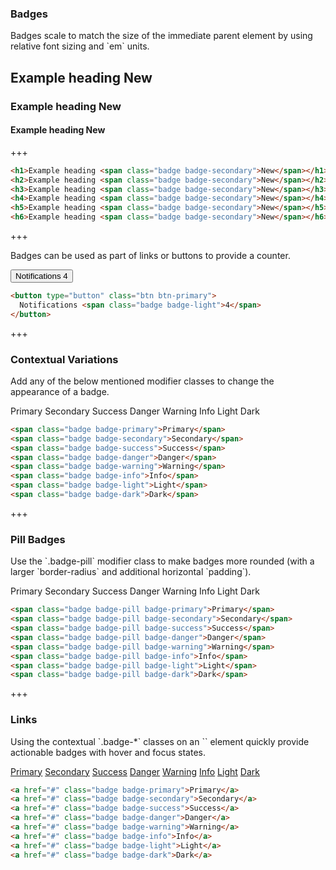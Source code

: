 
### Badges

<p>
  Badges scale to match the size of the immediate parent element by using
  relative font sizing and `em` units.
</p>

<h2>
  Example heading <span class="badge badge-secondary px-3 py-1">New</span>
</h2>
<h3>
  Example heading <span class="badge badge-secondary px-3 py-1">New</span>
</h3>
<h4>
  Example heading <span class="badge badge-secondary px-3 py-1">New</span>
</h4>

+++

```html
<h1>Example heading <span class="badge badge-secondary">New</span></h1>
<h2>Example heading <span class="badge badge-secondary">New</span></h2>
<h3>Example heading <span class="badge badge-secondary">New</span></h3>
<h4>Example heading <span class="badge badge-secondary">New</span></h4>
<h5>Example heading <span class="badge badge-secondary">New</span></h5>
<h6>Example heading <span class="badge badge-secondary">New</span></h6>
```

+++

<p>
  Badges can be used as part of links or buttons to provide a counter.
</p>

<button type="button" class="btn btn-primary p-3">
  Notifications <span class="badge badge-light px-3 py-1">4</span>
</button>

```html
<button type="button" class="btn btn-primary">
  Notifications <span class="badge badge-light">4</span>
</button>
```

+++

### Contextual Variations

<p>
  Add any of the below mentioned modifier classes to change the appearance of
  a badge.
</p>

<span class="badge badge-primary px-3 py-1">Primary</span>
<span class="badge badge-secondary px-3 py-1">Secondary</span>
<span class="badge badge-success px-3 py-1">Success</span>
<span class="badge badge-danger px-3 py-1">Danger</span>
<span class="badge badge-warning px-3 py-1">Warning</span>
<span class="badge badge-info px-3 py-1">Info</span>
<span class="badge badge-light px-3 py-1">Light</span>
<span class="badge badge-dark px-3 py-1">Dark</span>

```html
<span class="badge badge-primary">Primary</span>
<span class="badge badge-secondary">Secondary</span>
<span class="badge badge-success">Success</span>
<span class="badge badge-danger">Danger</span>
<span class="badge badge-warning">Warning</span>
<span class="badge badge-info">Info</span>
<span class="badge badge-light">Light</span>
<span class="badge badge-dark">Dark</span>
```

+++

### Pill Badges

<p>
  Use the `.badge-pill` modifier class to make badges more rounded (with a
  larger `border-radius` and additional horizontal `padding`).
</p>

<span class="badge badge-pill badge-primary px-3 py-1">Primary</span>
<span class="badge badge-pill badge-secondary px-3 py-1">Secondary</span>
<span class="badge badge-pill badge-success px-3 py-1">Success</span>
<span class="badge badge-pill badge-danger px-3 py-1">Danger</span>
<span class="badge badge-pill badge-warning px-3 py-1">Warning</span>
<span class="badge badge-pill badge-info px-3 py-1">Info</span>
<span class="badge badge-pill badge-light px-3 py-1">Light</span>
<span class="badge badge-pill badge-dark px-3 py-1">Dark</span>

```html
<span class="badge badge-pill badge-primary">Primary</span>
<span class="badge badge-pill badge-secondary">Secondary</span>
<span class="badge badge-pill badge-success">Success</span>
<span class="badge badge-pill badge-danger">Danger</span>
<span class="badge badge-pill badge-warning">Warning</span>
<span class="badge badge-pill badge-info">Info</span>
<span class="badge badge-pill badge-light">Light</span>
<span class="badge badge-pill badge-dark">Dark</span>
```

+++

### Links

<p>
  Using the contextual `.badge-*` classes on an `<a>` element quickly provide
  actionable badges with hover and focus states.
</p>

<a href="#" class="badge badge-primary px-3 py-1">Primary</a>
<a href="#" class="badge badge-secondary px-3 py-1">Secondary</a>
<a href="#" class="badge badge-success px-3 py-1">Success</a>
<a href="#" class="badge badge-danger px-3 py-1">Danger</a>
<a href="#" class="badge badge-warning px-3 py-1">Warning</a>
<a href="#" class="badge badge-info px-3 py-1">Info</a>
<a href="#" class="badge badge-light px-3 py-1">Light</a>
<a href="#" class="badge badge-dark px-3 py-1">Dark</a>

```html
<a href="#" class="badge badge-primary">Primary</a>
<a href="#" class="badge badge-secondary">Secondary</a>
<a href="#" class="badge badge-success">Success</a>
<a href="#" class="badge badge-danger">Danger</a>
<a href="#" class="badge badge-warning">Warning</a>
<a href="#" class="badge badge-info">Info</a>
<a href="#" class="badge badge-light">Light</a>
<a href="#" class="badge badge-dark">Dark</a>
```
